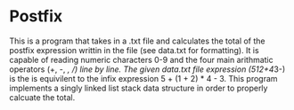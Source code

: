 # Postfix

This is a program that takes in a .txt file and calculates the total of the postfix expression writtin in the file (see data.txt for formatting). It is capable of reading numeric characters 0-9 and the four main arithmatic operators (+, -, *, /) line by line. The given data.txt file expression (512+4*3-) is the is equivilent to the infix expression 5 + (1 + 2) * 4 - 3. This program implements a singly linked list stack data structure in order to properly calcuate the total. 
